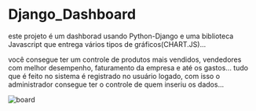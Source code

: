 # Django_Dashboard

este projeto é um dashborad usando Python-Django e uma biblioteca Javascript que entrega vários tipos de gráficos(CHART.JS)...

você consegue ter um controle de produtos mais vendidos, vendedores com melhor desempenho, faturamento da empresa e até os gastos...
tudo que é feito no sistema é registrado no usuário logado, com isso o administrador consegue ter o controle de quem inseriu os dados...

![board](https://user-images.githubusercontent.com/32337958/213920091-9534a898-78f8-42ea-a48d-d9ef5c0cab45.png)
